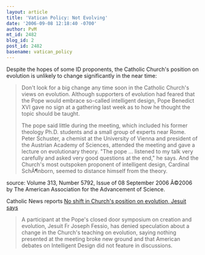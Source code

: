 ```yaml
---
layout: article
title: 'Vatican Policy: Not Evolving'
date: '2006-09-08 12:18:40 -0700'
author: PvM
mt_id: 2482
blog_id: 2
post_id: 2482
basename: vatican_policy
---
```

Despite the hopes of some ID proponents, the Catholic  Church's position on evolution is unlikely to change significantly in the near time:

> Don't look for a big change any time soon in the Catholic Church's views on evolution. Although supporters of evolution had feared that the Pope would embrace so-called intelligent design, Pope Benedict XVI gave no sign at a gathering last week as to how he thought the topic should be taught.
> 
> The pope said little during the meeting, which included his former theology Ph.D. students and a small group of experts near Rome. Peter Schuster, a chemist at the University of Vienna and president of the Austrian Academy of Sciences, attended the meeting and gave a lecture on evolutionary theory. "The pope ... listened to my talk very carefully and asked very good questions at the end," he says. And the Church's most outspoken proponent of intelligent design, Cardinal SchÃ¶nborn, seemed to distance himself from the theory.


source:  Volume 313, Number 5792, Issue of 08 September 2006
Â©2006 by The American Association for the Advancement of Science.

Catholic News reports [No shift in Church's position on evolution, Jesuit says](http://www.cathnews.com/news/609/36.php)

> A participant at the Pope's closed door symposium on creation and   evolution, Jesuit Fr Joseph Fessio, has denied speculation about a   change in the Church's teaching on evolution, saying nothing   presented at the meeting broke new ground and that American debates   on Intelligent Design did not feature in discussions.
